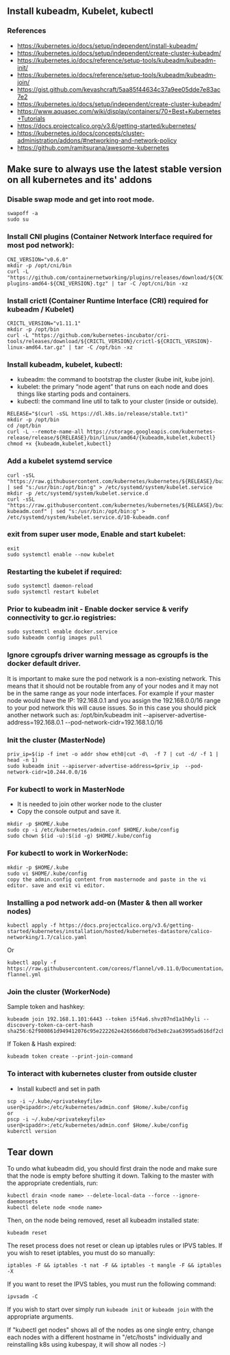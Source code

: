 
## Install kubeadm, Kubelet, kubectl

### References
 - https://kubernetes.io/docs/setup/independent/install-kubeadm/
 - https://kubernetes.io/docs/setup/independent/create-cluster-kubeadm/
 - https://kubernetes.io/docs/reference/setup-tools/kubeadm/kubeadm-init/
 - https://kubernetes.io/docs/reference/setup-tools/kubeadm/kubeadm-join/
 - https://gist.github.com/kevashcraft/5aa85f44634c37a9ee05dde7e83ac7e2
 - https://kubernetes.io/docs/setup/independent/create-cluster-kubeadm/
 - https://www.aquasec.com/wiki/display/containers/70+Best+Kubernetes+Tutorials
 - https://docs.projectcalico.org/v3.6/getting-started/kubernetes/
 - https://kubernetes.io/docs/concepts/cluster-administration/addons/#networking-and-network-policy
 - https://github.com/ramitsurana/awesome-kubernetes

## Make sure to always use the latest stable version on all kubernetes and its' addons


### Disable swap mode and get into root mode.
```shell
swapoff -a
sudo su
```

### Install CNI plugins (Container Network Interface required for most pod network):
```shell
CNI_VERSION="v0.6.0"
mkdir -p /opt/cni/bin
curl -L "https://github.com/containernetworking/plugins/releases/download/${CNI_VERSION}/cni-plugins-amd64-${CNI_VERSION}.tgz" | tar -C /opt/cni/bin -xz
```

### Install crictl (Container Runtime Interface (CRI) required for kubeadm / Kubelet)
```shell
CRICTL_VERSION="v1.11.1"
mkdir -p /opt/bin
curl -L "https://github.com/kubernetes-incubator/cri-tools/releases/download/${CRICTL_VERSION}/crictl-${CRICTL_VERSION}-linux-amd64.tar.gz" | tar -C /opt/bin -xz
```

### Install kubeadm, kubelet, kubectl:
 - kubeadm: the command to bootstrap the cluster (kube init, kube join).
 - kubelet: the primary “node agent” that runs on each node and does things like starting pods and containers.
 - kubectl: the command line util to talk to your cluster (inside or outside).

```shell
RELEASE="$(curl -sSL https://dl.k8s.io/release/stable.txt)"
mkdir -p /opt/bin
cd /opt/bin
curl -L --remote-name-all https://storage.googleapis.com/kubernetes-release/release/${RELEASE}/bin/linux/amd64/{kubeadm,kubelet,kubectl}
chmod +x {kubeadm,kubelet,kubectl}
```

### Add a kubelet systemd service
```shell
curl -sSL "https://raw.githubusercontent.com/kubernetes/kubernetes/${RELEASE}/build/debs/kubelet.service" | sed "s:/usr/bin:/opt/bin:g" > /etc/systemd/system/kubelet.service
mkdir -p /etc/systemd/system/kubelet.service.d
curl -sSL "https://raw.githubusercontent.com/kubernetes/kubernetes/${RELEASE}/build/debs/10-kubeadm.conf" | sed "s:/usr/bin:/opt/bin:g" > /etc/systemd/system/kubelet.service.d/10-kubeadm.conf
```

### exit from super user mode, Enable and start kubelet: 
```shell
exit
sudo systemctl enable --now kubelet
```

### Restarting the kubelet if required:
```shell
sudo systemctl daemon-reload
sudo systemctl restart kubelet
```

### Prior to kubeadm init - Enable docker service & verify connectivity to gcr.io registries:
```shell
sudo systemctl enable docker.service
sudo kubeadm config images pull
```

### Ignore cgroupfs driver warning message as cgroupfs is the docker default driver.
It is important to make sure the pod network is a non-existing network. This means that it should not be routable from any of your nodes and it may not be in the same range as your node interfaces. For example if your master node would have the IP: 192.168.0.1 and you assign the 192.168.0.0/16 range to your pod network this will cause issues. So in this case you should pick another network such as: /opt/bin/kubeadm init --apiserver-advertise-address=192.168.0.1 --pod-network-cidr=192.168.1.0/16

### Init the cluster (MasterNode)
```shell
priv_ip=$(ip -f inet -o addr show eth0|cut -d\  -f 7 | cut -d/ -f 1 | head -n 1)
sudo kubeadm init --apiserver-advertise-address=$priv_ip  --pod-network-cidr=10.244.0.0/16
```

### For kubectl to work in MasterNode
 - It is needed to join other worker node to the cluster
 - Copy the console output and save it.
```shell
mkdir -p $HOME/.kube
sudo cp -i /etc/kubernetes/admin.conf $HOME/.kube/config
sudo chown $(id -u):$(id -g) $HOME/.kube/config
```

### For kubectl to work in WorkerNode:
```shell
mkdir -p $HOME/.kube
sudo vi $HOME/.kube/config
copy the admin.config content from masternode and paste in the vi editor. save and exit vi editor.
```

### Installing a pod network add-on (Master & then all worker nodes)
```shell
kubectl apply -f https://docs.projectcalico.org/v3.6/getting-started/kubernetes/installation/hosted/kubernetes-datastore/calico-networking/1.7/calico.yaml
```
Or
```shell
kubectl apply -f https://raw.githubusercontent.com/coreos/flannel/v0.11.0/Documentation/kube-flannel.yml
```

### Join the cluster (WorkerNode)
Sample token and hashkey:
```shell
kubeadm join 192.168.1.101:6443 --token i5f4a6.shvz07nd1a1h0yli --discovery-token-ca-cert-hash sha256:62f980861d949412076c95e222262e426566db87bd3e8c2aa63995ad616df2cb
```
If Token & Hash expired:
```shell
kubeadm token create --print-join-command
```

### To interact with kubernetes cluster from outside cluster
 - Install kubectl and set in path
```shell
scp -i ~/.kube/<privatekeyfile> user@<ipaddr>:/etc/kubernetes/admin.conf $Home/.kube/config
or
pscp -i ~/.kube/<privatekeyfile> user@<ipaddr>:/etc/kubernetes/admin.conf $Home/.kube/config
kuberctl version
```

## Tear down
To undo what kubeadm did, you should first drain the node and make sure that the node is empty before shutting it down.
Talking to the master with the appropriate credentials, run:
```shell
kubectl drain <node name> --delete-local-data --force --ignore-daemonsets
kubectl delete node <node name>
```

Then, on the node being removed, reset all kubeadm installed state:
```shell
kubeadm reset
```

The reset process does not reset or clean up iptables rules or IPVS tables. If you wish to reset iptables, you must do so manually:
```shell
iptables -F && iptables -t nat -F && iptables -t mangle -F && iptables -X
```

If you want to reset the IPVS tables, you must run the following command:
```shell
ipvsadm -C
```
If you wish to start over simply run ```kubeadm init``` or ```kubeadm join``` with the appropriate arguments.

If "kubectl get nodes" shows all of the nodes as one single entry, change each nodes with a different hostname in "/etc/hosts" individually and reinstalling k8s using kubespay, it will show all nodes :-)
